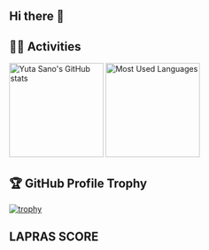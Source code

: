 ## Hi there 👋

## 🏃‍♀️ Activities

<div>
  <img alt="Yuta Sano's GitHub stats" height="170px" src="https://github-readme-stats-snyt45.vercel.app/api?username=snyt45&show_icons=true&theme=gruvbox&layout=compact" />
  <img alt="Most Used Languages" height="170px" src="https://github-readme-stats-snyt45.vercel.app/api/top-langs/?username=snyt45&exclude_repo=my-blog&theme=gruvbox&layout=compact" />
</div>

## 🏆 GitHub Profile Trophy

[![trophy](https://github-profile-trophy.vercel.app/?username=snyt45&theme=gruvbox&row=2&column=6)](https://github.com/ryo-ma/github-profile-trophy)

## LAPRAS SCORE
